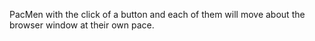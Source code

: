 PacMen with the click of a button and each of them will move about the browser window at their own pace.

